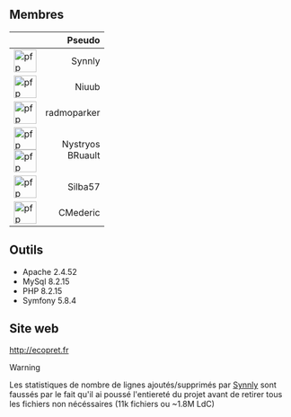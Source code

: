 ## Membres
||Pseudo|
|---|---:|
|<img src="https://avatars.githubusercontent.com/u/33253662?v=4" alt="pfp synnly" width="40"/>|Synnly|
|<img src="https://avatars.githubusercontent.com/u/81158425?v=4" alt="pfp niuub" width="40"/>|Niuub|
|<img src="https://avatars.githubusercontent.com/u/113465757?v=4" alt="pfp radmoparker" width="40"/>|radmoparker|
|<img src="https://avatars.githubusercontent.com/u/27493064?v=4" alt="pfp nystryos" width="40"/><br><img src="https://avatars.githubusercontent.com/u/159695714?v=4" alt="pfp nystryos" width="40"/>|Nystryos<br>BRuault|
|<img src="https://avatars.githubusercontent.com/u/91211569?v=4" alt="pfp silba57" width="40"/>|Silba57|
|<img src="https://avatars.githubusercontent.com/u/114438475?v=4" alt="pfp cmederic" width="40"/>|CMederic|

## Outils
- Apache 2.4.52
- MySql 8.2.15
- PHP 8.2.15
- Symfony 5.8.4

## Site web
http://ecopret.fr

>[!WARNING]
>Les statistiques de nombre de lignes ajoutés/supprimés par [Synnly](https://github.com/Synnly) sont faussés par le fait qu'il ai poussé l'entiereté du projet avant de retirer tous les fichiers non nécéssaires (11k fichiers ou ~1.8M LdC)
